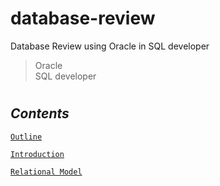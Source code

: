 # database-review

Database Review using Oracle in SQL developer

> Oracle <br/>
> SQL developer

#

## **_Contents_**

[`Outline`](https://github.com/ding-co/database-review/blob/main/Note/Outline/Outline.md)

[`Introduction`](https://github.com/ding-co/database-review/blob/main/Note/Introduction/Introduction.md)

[`Relational Model`](https://github.com/ding-co/database-review/blob/main/Note/Relational-model/Relational-model.md)
